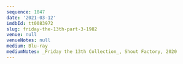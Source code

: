 ```yaml
---
sequence: 1047
date: '2021-03-12'
imdbId: tt0083972
slug: friday-the-13th-part-3-1982
venue: null
venueNotes: null
medium: Blu-ray
mediumNotes: _Friday the 13th Collection_, Shout Factory, 2020
---
```



